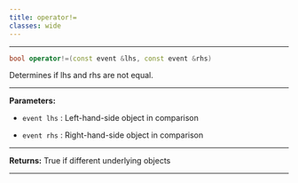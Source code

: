 ```yaml
---
title: operator!=
classes: wide
---
```



---

```cpp
bool operator!=(const event &lhs, const event &rhs)
```


Determines if lhs and rhs are not equal. 


---
**Parameters:**

 - `event lhs`
: Left-hand-side object in comparison 

 - `event rhs`
: Right-hand-side object in comparison 


---
**Returns:** True if different underlying objects 

---

